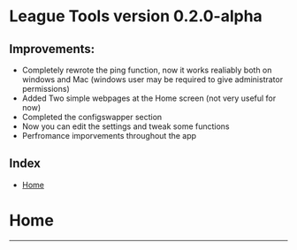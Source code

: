 # League Tools version 0.2.0-alpha

## Improvements:
- Completely rewrote the ping function, now it works realiably both on windows and Mac (windows user may be required to give administrator permissions)
- Added Two simple webpages at the Home screen (not very useful for now)
- Completed the configswapper section
- Now you can edit the settings and tweak some functions
- Perfromance imporvements throughout the app

## Index
- [Home](#Home)

# Home
----